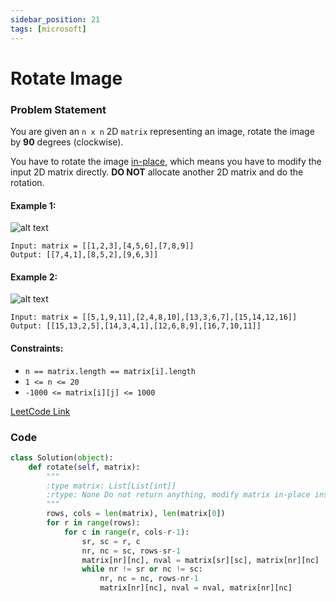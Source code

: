 ```yaml
---
sidebar_position: 21
tags: [microsoft]
---
```


# Rotate Image

### Problem Statement

You are given an `n x n` 2D `matrix` representing an image, rotate the image by **90** degrees (clockwise).

You have to rotate the image [in-place](https://en.wikipedia.org/wiki/In-place_algorithm), which means you have to modify the input 2D matrix directly. **DO NOT** allocate another 2D matrix and do the rotation.

#### Example 1:

![alt text](https://assets.leetcode.com/uploads/2020/08/28/mat1.jpg)

```
Input: matrix = [[1,2,3],[4,5,6],[7,8,9]]
Output: [[7,4,1],[8,5,2],[9,6,3]]
```

#### Example 2:

![alt text](https://assets.leetcode.com/uploads/2020/08/28/mat2.jpg)

```
Input: matrix = [[5,1,9,11],[2,4,8,10],[13,3,6,7],[15,14,12,16]]
Output: [[15,13,2,5],[14,3,4,1],[12,6,8,9],[16,7,10,11]]
```

#### Constraints:

- `n == matrix.length == matrix[i].length`
- `1 <= n <= 20`
- `-1000 <= matrix[i][j] <= 1000`

[LeetCode Link](https://leetcode.com/problems/rotate-image)

### Code

```python title="Python Code"
class Solution(object):
    def rotate(self, matrix):
        """
        :type matrix: List[List[int]]
        :rtype: None Do not return anything, modify matrix in-place instead.
        """
        rows, cols = len(matrix), len(matrix[0])
        for r in range(rows):
            for c in range(r, cols-r-1):
                sr, sc = r, c
                nr, nc = sc, rows-sr-1
                matrix[nr][nc], nval = matrix[sr][sc], matrix[nr][nc]
                while nr != sr or nc != sc:
                    nr, nc = nc, rows-nr-1
                    matrix[nr][nc], nval = nval, matrix[nr][nc]
```
